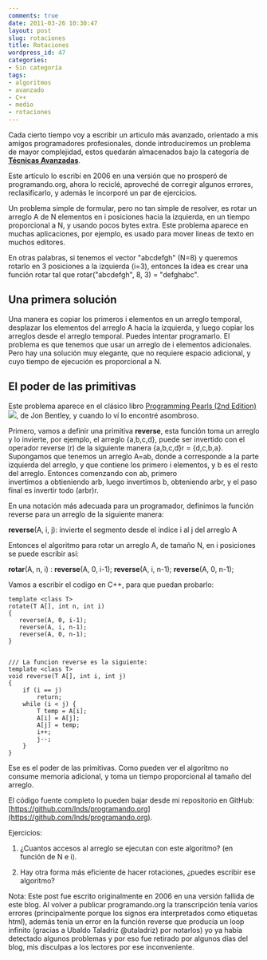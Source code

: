 ```yaml
---
comments: true
date: 2011-03-26 10:30:47
layout: post
slug: rotaciones
title: Rotaciones
wordpress_id: 47
categories:
- Sin categoría
tags:
- algoritmos
- avanzado
- C++
- medio
- rotaciones
---
```


Cada cierto tiempo voy a escribir un articulo más avanzado, orientado a mis amigos programadores profesionales, donde introduciremos un problema de mayor complejidad, estos quedarán almacenados bajo la categoría de **[Técnicas Avanzadas](http://www.programando.org/blog/category/tecnicas-avanzadas/)**.

Este artículo lo escribí en 2006 en una versión que no prosperó de programando.org, ahora lo reciclé, aproveché de corregir algunos errores, reclasificarlo, y además le incorporé un par de ejercicios.

Un problema simple de formular, pero no tan simple de resolver, es rotar un arreglo A de N elementos en i posiciones hacia la izquierda, en un tiempo proporcional a N, y usando pocos bytes extra. Este problema aparece en muchas aplicaciones, por ejemplo, es usado para mover lineas de texto en muchos editores.

En otras palabras, si tenemos el vector "abcdefgh" (N=8) y queremos rotarlo en 3 posiciones a la izquierda (i=3), entonces la idea es crear una función rotar tal que rotar("abcdefgh", 8, 3) = "defghabc".


## Una primera solución


Una manera es copiar los primeros i elementos en un arreglo temporal, desplazar los elementos del arreglo A hacia la izquierda, y luego copiar los arreglos desde el arreglo temporal. Puedes intentar programarlo. El problema es que tenemos que usar un arreglo de i elementos adicionales. Pero hay una solución muy elegante, que no requiere espacio adicional, y cuyo tiempo de ejecución es proporcional a N.


## El poder de las primitivas


Este problema aparece en el clásico libro [Programming Pearls (2nd Edition)](http://www.amazon.com/gp/product/0201657880?ie=UTF8&tag=lanaturaledel-20&linkCode=as2&camp=1789&creative=9325&creativeASIN=0201657880)![](http://www.assoc-amazon.com/e/ir?t=lanaturaledel-20&l=as2&o=1&a=0201657880), de Jon Bentley, y cuando lo ví lo encontré asombroso.

Primero, vamos a definir una primitiva **reverse**, esta función toma un arreglo y lo invierte, por ejemplo, el arreglo {a,b,c,d}, puede ser invertido con el operador reverse (r) de la siguiente manera {a,b,c,d}r = {d,c,b,a}. Supongamos que tenemos un arreglo A=ab, donde a corresponde a la parte izquierda del arreglo, y que contiene los primero i elementos, y b es el resto del arreglo. Entonces comenzando con ab, primero invertimos a obtieniendo arb, luego invertimos b, obteniendo arbr, y el paso final es invertir todo (arbr)r.

En una notación más adecuada para un programador, definimos la función reverse para un arreglo de la siguiente manera:


**reverse**(A, i, j): invierte el segmento desde el indice i al j del arreglo A


Entonces el algoritmo para rotar un arreglo A, de tamaño N, en i posiciones se puede escribir así:


**rotar**(A, n, i) : **reverse**(A, 0, i-1); **reverse**(A, i, n-1); **reverse**(A, 0, n-1);


Vamos a escribir el codigo en C++, para que puedan probarlo:




    
    template <class T>
    rotate(T A[], int n, int i)
    {
       reverse(A, 0, i-1);
       reverse(A, i, n-1);
       reverse(A, 0, n-1);
    }
    
    
    /// La funcion reverse es la siguiente:
    template <class T>
    void reverse(T A[], int i, int j)
    {
    	if (i == j)
    		return;
    	while (i < j) {
    		T temp = A[i];
    		A[i] = A[j];
    		A[j] = temp;
    		i++;
    		j--;
    	}
    }


Ese es el poder de las primitivas. Como pueden ver el algoritmo no consume memoria adicional, y toma un tiempo proporcional al tamaño del arreglo.

El código fuente completo lo pueden bajar desde mi repositorio en GitHub: [https://github.com/lnds/programando.org](https://github.com/lnds/programando.org).

Ejercicios:

1. ¿Cuantos accesos al arreglo se ejecutan con este algoritmo? (en función de N e i).

2. Hay otra forma más eficiente de hacer rotaciones, ¿puedes escribir ese algoritmo?

Nota: Este post fue escrito originalmente en 2006 en una versión fallida de este blog. Al volver a publicar programando.org la transcripción tenía varios errores (principalmente porque los signos <class> era interpretados como etiquetas html), además tenía un error en la función reverse que producía un loop infinito (gracias a Ubaldo Taladriz @utaladriz) por notarlos)  yo ya había detectado  algunos problemas y por eso fue retirado por algunos días del blog, mis disculpas a los lectores por ese inconveniente.
